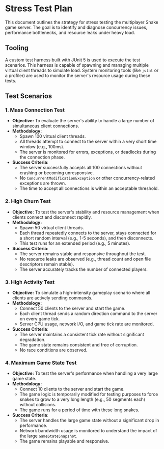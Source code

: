 # Stress Test Plan

This document outlines the strategy for stress testing the multiplayer Snake game server. The goal is to identify and diagnose concurrency issues, performance bottlenecks, and resource leaks under heavy load.

## Tooling

A custom test harness built with JUnit 5 is used to execute the test scenarios. This harness is capable of spawning and managing multiple virtual client threads to simulate load. System monitoring tools (like `jstat` or a profiler) are used to monitor the server's resource usage during these tests.

## Test Scenarios

### 1. Mass Connection Test

*   **Objective:** To evaluate the server's ability to handle a large number of simultaneous client connections.
*   **Methodology:**
    *   Spawn 100 virtual client threads.
    *   All threads attempt to connect to the server within a very short time window (e.g., 100ms).
    *   The server is monitored for errors, exceptions, or deadlocks during the connection phase.
*   **Success Criteria:**
    *   The server successfully accepts all 100 connections without crashing or becoming unresponsive.
    *   No `ConcurrentModificationException` or other concurrency-related exceptions are thrown.
    *   The time to accept all connections is within an acceptable threshold.

### 2. High Churn Test

*   **Objective:** To test the server's stability and resource management when clients connect and disconnect rapidly.
*   **Methodology:**
    *   Spawn 50 virtual client threads.
    *   Each thread repeatedly connects to the server, stays connected for a short random interval (e.g., 1-5 seconds), and then disconnects.
    *   This test runs for an extended period (e.g., 5 minutes).
*   **Success Criteria:**
    *   The server remains stable and responsive throughout the test.
    *   No resource leaks are observed (e.g., thread count and open file descriptors remain stable).
    *   The server accurately tracks the number of connected players.

### 3. High Activity Test

*   **Objective:** To simulate a high-intensity gameplay scenario where all clients are actively sending commands.
*   **Methodology:**
    *   Connect 50 clients to the server and start the game.
    *   Each client thread sends a random direction command to the server on every game tick.
    *   Server CPU usage, network I/O, and game tick rate are monitored.
*   **Success Criteria:**
    *   The server maintains a consistent tick rate without significant degradation.
    *   The game state remains consistent and free of corruption.
    *   No race conditions are observed.

### 4. Maximum Game State Test

*   **Objective:** To test the server's performance when handling a very large game state.
*   **Methodology:**
    *   Connect 10 clients to the server and start the game.
    *   The game logic is temporarily modified for testing purposes to force snakes to grow to a very long length (e.g., 50 segments each) without collisions.
    *   The game runs for a period of time with these long snakes.
*   **Success Criteria:**
    *   The server handles the large game state without a significant drop in performance.
    *   Network bandwidth usage is monitored to understand the impact of the large `GameStateSnapshot`.
    *   The game remains playable and responsive.
